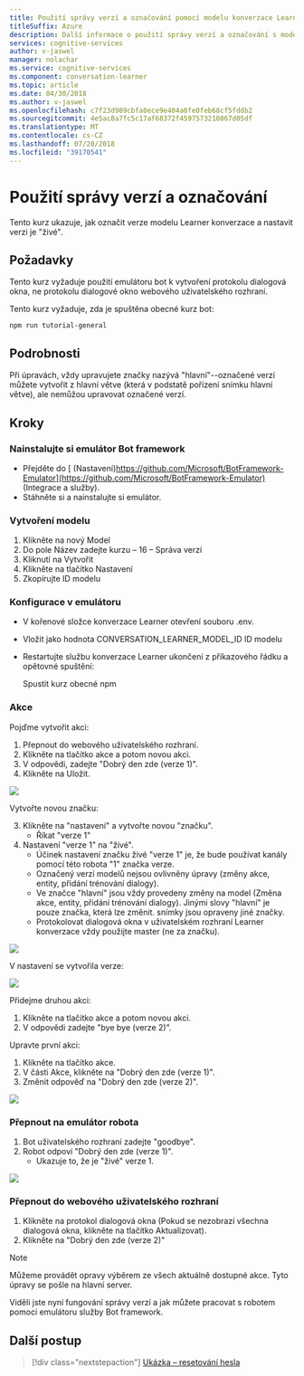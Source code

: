 ```yaml
---
title: Použití správy verzí a označování pomocí modelu konverzace Learner – Microsoft Cognitive Services | Dokumentace Microsoftu
titleSuffix: Azure
description: Další informace o použití správy verzí a označování s modelem Learner konverzace.
services: cognitive-services
author: v-jaswel
manager: nolachar
ms.service: cognitive-services
ms.component: conversation-learner
ms.topic: article
ms.date: 04/30/2018
ms.author: v-jaswel
ms.openlocfilehash: c7f23d989cbfa0ece9e404a0fe0feb68cf5fddb2
ms.sourcegitcommit: 4e5ac8a7fc5c17af68372f4597573210867d05df
ms.translationtype: MT
ms.contentlocale: cs-CZ
ms.lasthandoff: 07/20/2018
ms.locfileid: "39170541"
---
```

# <a name="how-to-use-versioning-and-tagging"></a>Použití správy verzí a označování

Tento kurz ukazuje, jak označit verze modelu Learner konverzace a nastavit verzi je "živé".  

## <a name="requirements"></a>Požadavky
Tento kurz vyžaduje použití emulátoru bot k vytvoření protokolu dialogová okna, ne protokolu dialogové okno webového uživatelského rozhraní.  

Tento kurz vyžaduje, zda je spuštěna obecné kurz bot:

    npm run tutorial-general

## <a name="details"></a>Podrobnosti

Při úpravách, vždy upravujete značky nazývá "hlavní"--označené verzí můžete vytvořit z hlavní větve (která v podstatě pořízení snímku hlavní větve), ale nemůžou upravovat označené verzí.

## <a name="steps"></a>Kroky

### <a name="install-the-bot-framework-emulator"></a>Nainstalujte si emulátor Bot framework

- Přejděte do [ (Nastavení)https://github.com/Microsoft/BotFramework-Emulator](https://github.com/Microsoft/BotFramework-Emulator) (Integrace a služby).
- Stáhněte si a nainstalujte si emulátor.

### <a name="create-an-model"></a>Vytvoření modelu

1. Klikněte na nový Model
2. Do pole Název zadejte kurzu – 16 – Správa verzí
3. Kliknutí na Vytvořit 
4. Klikněte na tlačítko Nastavení
5. Zkopírujte ID modelu

### <a name="configure-the-emulator"></a>Konfigurace v emulátoru

- V kořenové složce konverzace Learner otevření souboru .env.
- Vložit jako hodnota CONVERSATION_LEARNER_MODEL_ID ID modelu
- Restartujte službu konverzace Learner ukončení z příkazového řádku a opětovné spuštění:
 
    Spustit kurz obecné npm 

### <a name="actions"></a>Akce

Pojďme vytvořit akci:

1. Přepnout do webového uživatelského rozhraní.
1. Klikněte na tlačítko akce a potom novou akci.
2. V odpovědi, zadejte "Dobrý den zde (verze 1)".
3. Klikněte na Uložit.


![](../media/tutorial16_action1.PNG)

Vytvořte novou značku:

3. Klikněte na "nastavení" a vytvořte novou "značku".
    - Říkat "verze 1"
4. Nastavení "verze 1" na "živé".  
    - Účinek nastavení značku živé "verze 1" je, že bude používat kanály pomocí této robota "1" značka verze.
    - Označený verzí modelů nejsou ovlivněny úpravy (změny akce, entity, přidání trénování dialogy).  
    - Ve značce "hlavní" jsou vždy provedeny změny na model (Změna akce, entity, přidání trénování dialogy).  Jinými slovy "hlavní" je pouze značka, která lze změnit. snímky jsou opraveny jiné značky.
    - Protokolovat dialogová okna v uživatelském rozhraní Learner konverzace vždy použijte master (ne za značku).

![](../media/tutorial16_v1_create.PNG)

V nastavení se vytvořila verze:

![](../media/tutorial16_settings.PNG)

Přidejme druhou akci:

1. Klikněte na tlačítko akce a potom novou akci.
2. V odpovědi zadejte "bye bye (verze 2)".

Upravte první akci:

1. Klikněte na tlačítko akce.
2. V části Akce, klikněte na "Dobrý den zde (verze 1)".
3. Změnit odpověď na "Dobrý den zde (verze 2)".

![](../media/tutorial16_hi_there_v2.PNG)

### <a name="switch-to-the-bot-emulator"></a>Přepnout na emulátor robota

1. Bot uživatelského rozhraní zadejte "goodbye".
2. Robot odpoví "Dobrý den zde (verze 1)".
    - Ukazuje to, že je "živé" verze 1. 

![](../media/tutorial16_bf_response.PNG)

### <a name="switch-to-the-web-ui"></a>Přepnout do webového uživatelského rozhraní

1. Klikněte na protokol dialogová okna (Pokud se nezobrazí všechna dialogová okna, klikněte na tlačítko Aktualizovat).
2. Klikněte na "Dobrý den zde (verze 2)"

> [!NOTE]
> Můžeme provádět opravy výběrem ze všech aktuálně dostupné akce. Tyto úpravy se pošle na hlavní server.

Viděli jste nyní fungování správy verzí a jak můžete pracovat s robotem pomocí emulátoru služby Bot framework.

## <a name="next-steps"></a>Další postup

> [!div class="nextstepaction"]
> [Ukázka – resetování hesla](./demo-password-reset.md)
